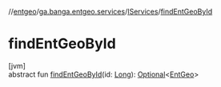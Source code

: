 //[entgeo](../../../index.md)/[ga.banga.entgeo.services](../index.md)/[IServices](index.md)/[findEntGeoById](find-ent-geo-by-id.md)

# findEntGeoById

[jvm]\
abstract fun [findEntGeoById](find-ent-geo-by-id.md)(id: [Long](https://kotlinlang.org/api/latest/jvm/stdlib/kotlin/-long/index.html)): [Optional](https://docs.oracle.com/javase/8/docs/api/java/util/Optional.html)&lt;[EntGeo](../../ga.banga.entgeo.domain.entities/-ent-geo/index.md)&gt;
